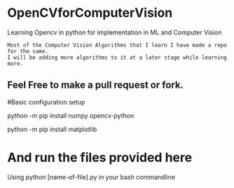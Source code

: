 # OpenCVforComputerVision
Learning Opencv in python for implementation in ML and Computer Vision

```
Most of the Computer Vision Algorithms that I learn I have made a repo for the same.
I will be adding more algorithms to it at a later stage while learning more.
```

## Feel Free to make a pull request or fork.

#Basic configuration setup

 python -m pip install numpy opencv-python
 
 python -m pip install matplotlib
 
# And run the files provided here

  Using python [name-of-file].py in your bash commandline
